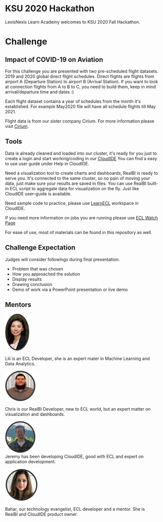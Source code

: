 # KSU 2020 Hackathon

LexisNexis Learn Academy welcomes to KSU 2020 Fall Hackathon.

# Challenge

## Impact of COVID-19 on Aviation

For this challenge you are presented with two pre-scheduled flight datasets. 2019 and 2020 global direct flight schedules. Direct flights are flights from airport A (Departure Station) to airport B (Arrival Station). If you want to look at connection flights from A to B to C, you need to build them, keep in mind arrival/departure time and dates :)

Each flight dataset contains a year of schedules from the month it's established. For example May2020 file will have all schedule flights till May 2021.

Flight data is from our sister company Cirium. For more information please visit
[Cirium](https://www.cirium.com/).

## Tools

Data is already cleaned and loaded into our cluster, it's ready for you just to create a login and start working/coding in our [CloudIDE](https://ide.hpccsystems.com/)
You can find a easy to use user guide under Help in CloudIDE.

Need a visualization tool to create charts and dashboards, RealBI is ready to serve you. It's connected to the same cluster, so no pain of moving your data, just make sure your results are saved in files. You can use RealBI built-in ECL script to aggregate data for visualization on the fly. Just like CloudIDE user-guide is available.

Need sample code to practice, please use [LearnECL](https://ide.hpccsystems.com/workspaces/share/291d17d9-e5cb-4fac-83c2-ac5997c28a31) workspace in CloudIDE.

If you need more information on jobs you are running please use [ECL Watch Page]()

For ease of use, most of materials can be found in this repository as well.

## Challenge Expectation

Judges will consider followings during final presentation:

- Problem that was chosen
- How you approached the solution
- Display results
- Drawing conclusion
- Demo of work via a PowerPoint presentation or live demo

## Mentors

![Lili](./Images/lili1.jpg)

Lili is an ECL Developer, she is an expert mater in Machine Learning and Data Analytics.

<dt style="width: 120px;"><img src="./Images/chris.jpg" alt="Jeremy Clements" width="100" /></dt>

Chris is our RealBI Developer, new to ECL world, but an expert matter on visualization and dashboards.

<dt style="width: 120px;"><img src="./Images/jeremy.jpg" alt="Jeremy Clements" width="100" /></dt>
Jeremy has been developing CloudIDE, good with ECL and expert on application development.

![Bahar](./Images/bahar.jpg)

Bahar, our technology evangelist, ECL developer and a mentor. She is RealBI and CloudIDE product owner.
